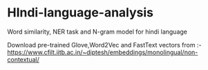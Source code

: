 # HIndi-language-analysis
Word similarity, NER task and N-gram model for hindi language

Download pre-trained Glove,Word2Vec and FastText vectors from :-
https://www.cfilt.iitb.ac.in/~diptesh/embeddings/monolingual/non-contextual/
